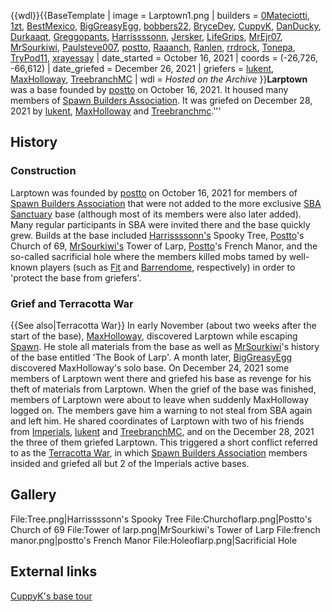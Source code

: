 {{wdl}}{{BaseTemplate
| image = Larptown1.png
| builders = [0Mateciotti](https://2b2t.miraheze.org/wiki/0Mateciotti), [1zt](https://2b2t.miraheze.org/wiki/1zt), [BestMexico](https://2b2t.miraheze.org/wiki/BestMexico), [BigGreasyEgg](https://2b2t.miraheze.org/wiki/BigGreasyEgg), [bobbers22](https://2b2t.miraheze.org/wiki/bobbers22), [BryceDey](https://2b2t.miraheze.org/wiki/BryceDey), [CuppyK](https://2b2t.miraheze.org/wiki/CuppyK), [DanDucky](https://2b2t.miraheze.org/wiki/DanDucky), [Durkaaqt](https://2b2t.miraheze.org/wiki/Durkaaqt), [Greggopants](https://2b2t.miraheze.org/wiki/Greggopants), [Harrissssonn](https://2b2t.miraheze.org/wiki/Harrissssonn), [Jersker](https://2b2t.miraheze.org/wiki/Jersker), [LifeGrips](https://2b2t.miraheze.org/wiki/LifeGrips), [MrEjr07](https://2b2t.miraheze.org/wiki/MrEjr07), [MrSourkiwi](https://2b2t.miraheze.org/wiki/MrSourkiwi),  [Paulsteve007](https://2b2t.miraheze.org/wiki/Paulsteve007), [postto](https://2b2t.miraheze.org/wiki/postto), [Raaanch](https://2b2t.miraheze.org/wiki/Raaanch), [Ranlen](https://2b2t.miraheze.org/wiki/Ranlen), [rrdrock](https://2b2t.miraheze.org/wiki/rrdrock), [Tonepa](https://2b2t.miraheze.org/wiki/Tonepa), [TryPod11](https://2b2t.miraheze.org/wiki/TryPod11), [xrayessay](https://2b2t.miraheze.org/wiki/xrayessay)
| date_started = October 16, 2021
| coords = (-26,726, -66,612)
| date_griefed = December 26, 2021
| griefers = [lukent](https://2b2t.miraheze.org/wiki/lukent), [MaxHolloway](https://2b2t.miraheze.org/wiki/MaxHolloway), [TreebranchMC](https://2b2t.miraheze.org/wiki/TreebranchMC)
| wdl = *Hosted on the Archive*
}}**Larptown** was a base founded by [postto](https://2b2t.miraheze.org/wiki/postto) on October 16, 2021. It housed many members of [Spawn Builders Association](https://2b2t.miraheze.org/wiki/Spawn_Builders_Association). It was griefed on December 28, 2021 by [lukent](https://2b2t.miraheze.org/wiki/lukent), [MaxHolloway](https://2b2t.miraheze.org/wiki/MaxHolloway) and [Treebranchmc](https://2b2t.miraheze.org/wiki/Treebranchmc).'''

## History
### Construction
Larptown was founded by [postto](https://2b2t.miraheze.org/wiki/postto) on October 16, 2021 for members of [Spawn Builders Association](https://2b2t.miraheze.org/wiki/Spawn_Builders_Association) that were not added to the more exclusive [SBA Sanctuary](https://2b2t.miraheze.org/wiki/SBA_Sanctuary) base (although most of its members were also later added). Many regular participants in SBA were invited there and the base quickly grew. Builds at the base included [Harrissssonn's](https://2b2t.miraheze.org/wiki/Harrissssonn) Spooky Tree, [Postto](https://2b2t.miraheze.org/wiki/Postto)'s Church of 69, [MrSourkiwi's](https://2b2t.miraheze.org/wiki/MrSourkiwi) Tower of Larp, [Postto](https://2b2t.miraheze.org/wiki/Postto)'s French Manor, and the so-called sacrificial hole where the members killed mobs tamed by well-known players (such as [Fit](https://2b2t.miraheze.org/wiki/Fit) and [Barrendome](https://2b2t.miraheze.org/wiki/Barrendome), respectively) in order to 'protect the base from griefers'.

### Grief and Terracotta War
{{See also|Terracotta War}}
In early November (about two weeks after the start of the base), [MaxHolloway](https://2b2t.miraheze.org/wiki/MaxHolloway), discovered Larptown while escaping [Spawn](https://2b2t.miraheze.org/wiki/Spawn). He stole all materials from the base as well as [MrSourkiwi](https://2b2t.miraheze.org/wiki/MrSourkiwi)'s history of the base entitled 'The Book of Larp'. A month later, [BigGreasyEgg](https://2b2t.miraheze.org/wiki/BigGreasyEgg) discovered MaxHolloway's solo base. On December 24, 2021 some members of Larptown went there and griefed his base as revenge for his theft of materials from Larptown. When the grief of the base was finished, members of Larptown were about to leave when suddenly MaxHolloway logged on. The members gave him a warning to not steal from SBA again and left him. He shared coordinates of Larptown with two of his friends from [Imperials](https://2b2t.miraheze.org/wiki/Imperials), [lukent](https://2b2t.miraheze.org/wiki/lukent) and [TreebranchMC](https://2b2t.miraheze.org/wiki/TreebranchMC), and on the December 28, 2021 the three of them griefed Larptown. This triggered a short conflict referred to as the [Terracotta War](https://2b2t.miraheze.org/wiki/Terracotta_War), in which [Spawn Builders Association](https://2b2t.miraheze.org/wiki/Spawn_Builders_Association) members insided and griefed all but 2 of the Imperials active bases.

## Gallery
<gallery>
File:Tree.png|Harrissssonn's Spooky Tree
File:Churchoflarp.png|Postto's Church of 69
File:Tower of larp.png|MrSourkiwi's Tower of Larp
File:french manor.png|postto's French Manor
File:Holeoflarp.png|Sacrificial Hole
</gallery>

## External links
[CuppyK's base tour](https://www.youtube.com/watch?v=zK2ZxJ3S2hU)